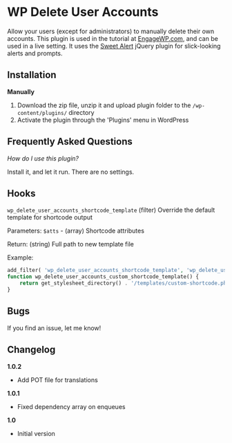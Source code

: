 # WP Delete User Accounts

Allow your users (except for administrators) to manually delete their own accounts. This plugin is used in the tutorial at [EngageWP.com](http://www.engagewp.com/wordpress-allow-users-delete-accounts), and can be used in a live setting.  It uses the [Sweet Alert](http://t4t5.github.io/sweetalert/) jQuery plugin for slick-looking alerts and prompts.

## Installation ##

__Manually__

1. Download the zip file, unzip it and upload plugin folder to the `/wp-content/plugins/` directory
2. Activate the plugin through the 'Plugins' menu in WordPress

## Frequently Asked Questions ##

*How do I use this plugin?*

Install it, and let it run. There are no settings.

## Hooks ##
`wp_delete_user_accounts_shortcode_template` (filter) Override the default template for shortcode output

Parameters:
`$atts` - (array) Shortcode attributes

Return:
(string) Full path to new template file

Example:
```php
add_filter( 'wp_delete_user_accounts_shortcode_template', 'wp_delete_user_accounts_custom_shortcode_template' );
function wp_delete_user_accounts_custom_shortcode_template() {
	return get_stylesheet_directory() . '/templates/custom-shortcode.php' );
}
```

## Bugs ##
If you find an issue, let me know!

## Changelog ##

__1.0.2__
* Add POT file for translations

__1.0.1__
* Fixed dependency array on enqueues

__1.0__
* Initial version